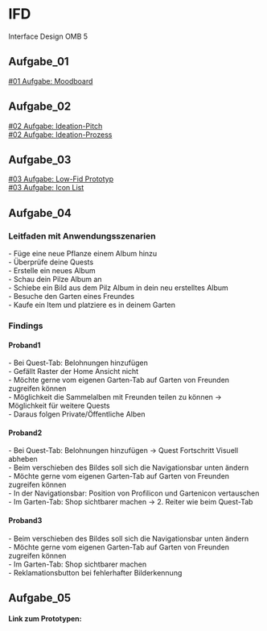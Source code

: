 # IFD
Interface Design OMB 5


<h2> Aufgabe_01 </h2>
<a href="https://lauserbub.github.io/IFD/Moodboard_01.pdf" rel="nofollow">#01 Aufgabe: Moodboard</a>
<br>

<h2> Aufgabe_02 </h2>
<a href="https://lauserbub.github.io/IFD/02_Ideation-Pitch_Sammelalbum_v2.pdf" rel="nofollow">#02 Aufgabe: Ideation-Pitch</a>
<br>
<a href="https://lauserbub.github.io/IFD/02_Ideation-Prozess_Sammelalbum.pdf" rel="nofollow">#02 Aufgabe: Ideation-Prozess</a>
<br>
<h2> Aufgabe_03 </h2>
<a href="https://lauserbub.github.io/IFD/03_Low-Fid_Prototyp_Pflanzen_Sammelalbum.pdf" rel="nofollow">#03 Aufgabe: Low-Fid Prototyp</a>
<br>
<a href="https://lauserbub.github.io/IFD/Icons" rel="nofollow">#03 Aufgabe: Icon List</a>
<br>

<h2> Aufgabe_04 </h2>
<h3>Leitfaden mit Anwendungsszenarien </h3>
<p>
- Füge eine neue Pflanze einem Album hinzu
<br>
- Überprüfe deine Quests
<br>
- Erstelle ein neues Album 
<br>
- Schau dein Pilze Album an
<br>
- Schiebe ein Bild aus dem Pilz Album in dein neu erstelltes Album 
<br>
- Besuche den Garten eines Freundes
<br>
- Kaufe ein Item und platziere es in deinem Garten

</p>
<h3>Findings </h3>
<h4>Proband1 </h4>
<p> 
- Bei Quest-Tab: Belohnungen hinzufügen <br>
- Gefällt Raster der Home Ansicht nicht <br>
- Möchte gerne vom eigenen Garten-Tab auf Garten von Freunden zugreifen können <br>
- Möglichkeit die Sammelalben mit Freunden teilen zu können -> Möglichkeit für weitere Quests <br>
- Daraus folgen Private/Öffentliche Alben <br>
</p>
<h4>Proband2 </h4>
- Bei Quest-Tab: Belohnungen hinzufügen -> Quest Fortschritt Visuell abheben <br>
- Beim verschieben des Bildes soll sich die Navigationsbar unten ändern <br>
- Möchte gerne vom eigenen Garten-Tab auf Garten von Freunden zugreifen können <br>
- In der Navigationsbar: Position von Profilicon und Gartenicon vertauschen <br>
- Im Garten-Tab: Shop sichtbarer machen -> 2. Reiter wie beim Quest-Tab <br>
<h4>Proband3 </h4>
- Beim verschieben des Bildes soll sich die Navigationsbar unten ändern <br>
- Möchte gerne vom eigenen Garten-Tab auf Garten von Freunden zugreifen können <br>
- Im Garten-Tab: Shop sichtbarer machen <br>
- Reklamationsbutton bei fehlerhafter Bilderkennung <br>

<h2> Aufgabe_05 </h2>

<h4 href="https://xd.adobe.com/view/bef1d98f-e1a5-46f9-aeb7-b17ffc375686-eba2/screen/05894861-75ce-4b88-b7fd-f70de93db774?fullscreen&hints=off">Link zum Prototypen:</h4>
